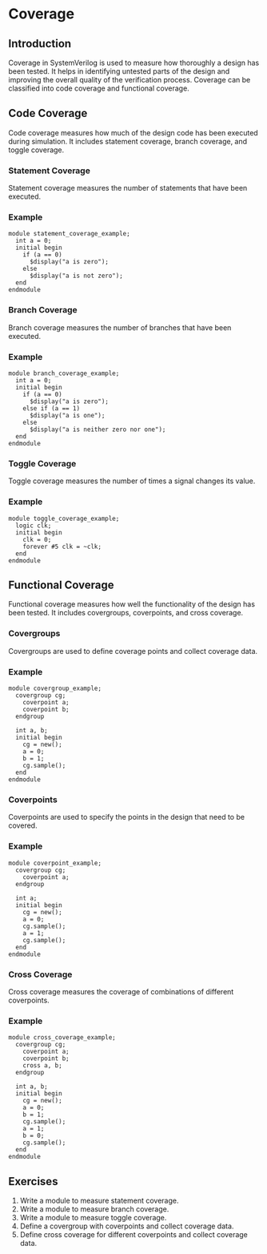 # Coverage

## Introduction
Coverage in SystemVerilog is used to measure how thoroughly a design has been tested. It helps in identifying untested parts of the design and improving the overall quality of the verification process. Coverage can be classified into code coverage and functional coverage.

## Code Coverage
Code coverage measures how much of the design code has been executed during simulation. It includes statement coverage, branch coverage, and toggle coverage.

### Statement Coverage
Statement coverage measures the number of statements that have been executed.

### Example
```SV
module statement_coverage_example;
  int a = 0;
  initial begin
    if (a == 0)
      $display("a is zero");
    else
      $display("a is not zero");
  end
endmodule
```

### Branch Coverage
Branch coverage measures the number of branches that have been executed.

### Example
```SV
module branch_coverage_example;
  int a = 0;
  initial begin
    if (a == 0)
      $display("a is zero");
    else if (a == 1)
      $display("a is one");
    else
      $display("a is neither zero nor one");
  end
endmodule
```

### Toggle Coverage
Toggle coverage measures the number of times a signal changes its value.

### Example
```SV
module toggle_coverage_example;
  logic clk;
  initial begin
    clk = 0;
    forever #5 clk = ~clk;
  end
endmodule
```

## Functional Coverage
Functional coverage measures how well the functionality of the design has been tested. It includes covergroups, coverpoints, and cross coverage.

### Covergroups
Covergroups are used to define coverage points and collect coverage data.

### Example
```SV
module covergroup_example;
  covergroup cg;
    coverpoint a;
    coverpoint b;
  endgroup

  int a, b;
  initial begin
    cg = new();
    a = 0;
    b = 1;
    cg.sample();
  end
endmodule
```

### Coverpoints
Coverpoints are used to specify the points in the design that need to be covered.

### Example
```SV
module coverpoint_example;
  covergroup cg;
    coverpoint a;
  endgroup

  int a;
  initial begin
    cg = new();
    a = 0;
    cg.sample();
    a = 1;
    cg.sample();
  end
endmodule
```

### Cross Coverage
Cross coverage measures the coverage of combinations of different coverpoints.

### Example
```SV
module cross_coverage_example;
  covergroup cg;
    coverpoint a;
    coverpoint b;
    cross a, b;
  endgroup

  int a, b;
  initial begin
    cg = new();
    a = 0;
    b = 1;
    cg.sample();
    a = 1;
    b = 0;
    cg.sample();
  end
endmodule
```

## Exercises
1. Write a module to measure statement coverage.
2. Write a module to measure branch coverage.
3. Write a module to measure toggle coverage.
4. Define a covergroup with coverpoints and collect coverage data.
5. Define cross coverage for different coverpoints and collect coverage data.

